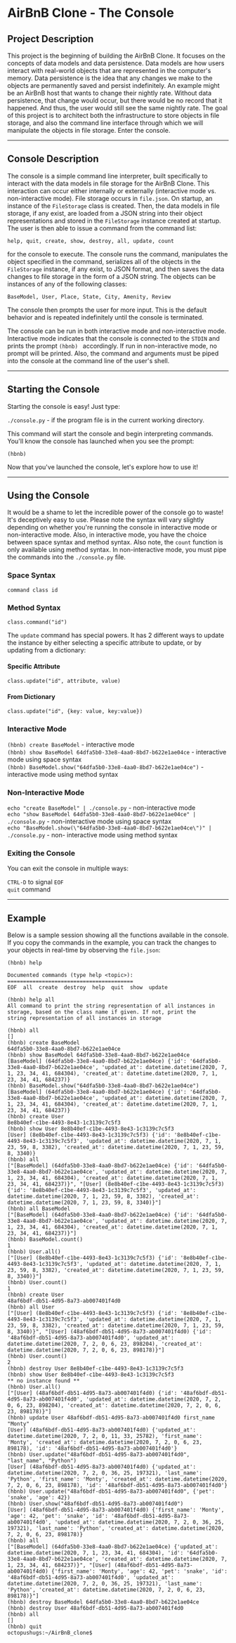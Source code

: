 # **AirBnB Clone - The Console**

## **Project Description**

This project is the beginning of building the AirBnB Clone. It focuses on the concepts of data models and data persistence. Data models are how users interact with real-world objects that are represented in the computer's memory. Data persistence is the idea that any changes we make to the objects are permanently saved and persist indefinitely. An example might be an AirBnB host that wants to change their nightly rate. Without data persistence, that change would occur, but there would be no record that it happened. And thus, the user would still see the same nightly rate. The goal of this project is to architect both the infrastructure to store objects in file storage, and also the command line interface through which we will manipulate the objects in file storage. Enter the console.

---
## **Console Description**

The console is a simple command line interpreter, built specifically to interact with the data models in file storage for the AirBnB Clone. This interaction can occur either internally or externally (interactive mode vs. non-interactive mode). File storage occurs in `file.json`. On startup, an instance of the `FileStorage` class is created. Then, the data models in file storage, if any exist, are loaded from a JSON string into their object representations and stored in the `FileStorage` instance created at startup. The user is then able to issue a command from the command list:

`help, quit, create, show, destroy, all, update, count`

for the console to execute. The console runs the command, manipulates the object specified in the command, serializes all of the objects in the `FileStorage` instance, if any exist, to JSON format, and then saves the data changes to file storage in the form of a JSON string. The objects can be instances of any of the following classes:

`BaseModel, User, Place, State, City, Amenity, Review`

The console then prompts the user for more input. This is the default behavior and is repeated indefinitely until the console is terminated.

The console can be run in both interactive mode and non-interactive mode. Interactive mode indicates that the console is connected to the `STDIN` and prints the prompt `(hbnb) ` accordingly. If run in non-interactive mode, no prompt will be printed. Also, the command and arguments must be piped into the console at the command line of the user's shell.

---
## **Starting the Console**

Starting the console is easy! Just type:

`./console.py` - if the program file is in the current working directory.

This command will start the console and begin interpreting commands. You'll know the console has launched when you see the prompt:

`(hbnb) `

Now that you've launched the console, let's explore how to use it!

---
## **Using the Console**

It would be a shame to let the incredible power of the console go to waste! It's deceptively easy to use. Please note the syntax will vary slightly depending on whether you're running the console in interactive mode or non-interactive mode. Also, in interactive mode, you have the choice between space syntax and method syntax. Also note, the `count` function is only available using method syntax. In non-interactive mode, you must pipe the commands into the `./console.py` file.

### Space Syntax

`command class id`

### Method Syntax

`class.command("id")`

The `update` command has special powers. It has 2 different ways to update the instance by either selecting a specific attribute to update, or by updating from a dictionary:

#### Specific Attribute

`class.update("id", attribute, value)`

#### From Dictionary

`class.update("id", {key: value, key:value})`

### Interactive Mode

`(hbnb) create BaseModel` - interactive mode<br>
`(hbnb) show BaseModel 64dfa5b0-33e8-4aa0-8bd7-b622e1ae04ce` - interactive mode using space syntax<br>
`(hbnb) BaseModel.show("64dfa5b0-33e8-4aa0-8bd7-b622e1ae04ce")` - interactive mode using method syntax

### Non-Interactive Mode

`echo "create BaseModel" | ./console.py` - non-interactive mode<br>
`echo "show BaseModel 64dfa5b0-33e8-4aa0-8bd7-b622e1ae04ce" | ./console.py` - non-interactive mode using space syntax<br>
`echo "BaseModel.show(\"64dfa5b0-33e8-4aa0-8bd7-b622e1ae04ce\")" | ./console.py` - non- interactive mode using method syntax

### Exiting the Console

You can exit the console in multiple ways:

`CTRL-D` to signal `EOF`<br>
`quit` command

---
## **Example**

Below is a sample session showing all the functions available in the console. If you copy the commands in the example, you can track the changes to your objects in real-time by observing the `file.json`:

	(hbnb) help

	Documented commands (type help <topic>):
	========================================
	EOF  all  create  destroy  help  quit  show  update

	(hbnb) help all
	All command to print the string representation of all instances in
	storage, based on the class name if given. If not, print the
	string representation of all instances in storage

	(hbnb) all
	[]
	(hbnb) create BaseModel
	64dfa5b0-33e8-4aa0-8bd7-b622e1ae04ce
	(hbnb) show BaseModel 64dfa5b0-33e8-4aa0-8bd7-b622e1ae04ce
	[BaseModel] (64dfa5b0-33e8-4aa0-8bd7-b622e1ae04ce) {'id': '64dfa5b0-33e8-4aa0-8bd7-b622e1ae04ce', 'updated_at': datetime.datetime(2020, 7, 1, 23, 34, 41, 684304), 'created_at': datetime.datetime(2020, 7, 1, 23, 34, 41, 684237)}
	(hbnb) BaseModel.show("64dfa5b0-33e8-4aa0-8bd7-b622e1ae04ce")
	[BaseModel] (64dfa5b0-33e8-4aa0-8bd7-b622e1ae04ce) {'id': '64dfa5b0-33e8-4aa0-8bd7-b622e1ae04ce', 'updated_at': datetime.datetime(2020, 7, 1, 23, 34, 41, 684304), 'created_at': datetime.datetime(2020, 7, 1, 23, 34, 41, 684237)}
	(hbnb) create User
	8e8b40ef-c1be-4493-8e43-1c3139c7c5f3
	(hbnb) show User 8e8b40ef-c1be-4493-8e43-1c3139c7c5f3
	[User] (8e8b40ef-c1be-4493-8e43-1c3139c7c5f3) {'id': '8e8b40ef-c1be-4493-8e43-1c3139c7c5f3', 'updated_at': datetime.datetime(2020, 7, 1, 23, 59, 8, 3382), 'created_at': datetime.datetime(2020, 7, 1, 23, 59, 8, 3340)}
	(hbnb) all
	["[BaseModel] (64dfa5b0-33e8-4aa0-8bd7-b622e1ae04ce) {'id': '64dfa5b0-33e8-4aa0-8bd7-b622e1ae04ce', 'updated_at': datetime.datetime(2020, 7, 1, 23, 34, 41, 684304), 'created_at': datetime.datetime(2020, 7, 1, 23, 34, 41, 684237)}", "[User] (8e8b40ef-c1be-4493-8e43-1c3139c7c5f3) {'id': '8e8b40ef-c1be-4493-8e43-1c3139c7c5f3', 'updated_at': datetime.datetime(2020, 7, 1, 23, 59, 8, 3382), 'created_at': datetime.datetime(2020, 7, 1, 23, 59, 8, 3340)}"]
	(hbnb) all BaseModel
	["[BaseModel] (64dfa5b0-33e8-4aa0-8bd7-b622e1ae04ce) {'id': '64dfa5b0-33e8-4aa0-8bd7-b622e1ae04ce', 'updated_at': datetime.datetime(2020, 7, 1, 23, 34, 41, 684304), 'created_at': datetime.datetime(2020, 7, 1, 23, 34, 41, 684237)}"]
	(hbnb) BaseModel.count()
	1
	(hbnb) User.all()
	["[User] (8e8b40ef-c1be-4493-8e43-1c3139c7c5f3) {'id': '8e8b40ef-c1be-4493-8e43-1c3139c7c5f3', 'updated_at': datetime.datetime(2020, 7, 1, 23, 59, 8, 3382), 'created_at': datetime.datetime(2020, 7, 1, 23, 59, 8, 3340)}"]
	(hbnb) User.count()
	1
	(hbnb) create User
	48af6bdf-db51-4d95-8a73-ab007401f4d0
	(hbnb) all User
	["[User] (8e8b40ef-c1be-4493-8e43-1c3139c7c5f3) {'id': '8e8b40ef-c1be-4493-8e43-1c3139c7c5f3', 'updated_at': datetime.datetime(2020, 7, 1, 23, 59, 8, 3382), 'created_at': datetime.datetime(2020, 7, 1, 23, 59, 8, 3340)}", "[User] (48af6bdf-db51-4d95-8a73-ab007401f4d0) {'id': '48af6bdf-db51-4d95-8a73-ab007401f4d0', 'updated_at': datetime.datetime(2020, 7, 2, 0, 6, 23, 898204), 'created_at': datetime.datetime(2020, 7, 2, 0, 6, 23, 898178)}"]
	(hbnb) User.count()
	2
	(hbnb) destroy User 8e8b40ef-c1be-4493-8e43-1c3139c7c5f3
	(hbnb) show User 8e8b40ef-c1be-4493-8e43-1c3139c7c5f3
	** no instance found **
	(hbnb) User.all()
	["[User] (48af6bdf-db51-4d95-8a73-ab007401f4d0) {'id': '48af6bdf-db51-4d95-8a73-ab007401f4d0', 'updated_at': datetime.datetime(2020, 7, 2, 0, 6, 23, 898204), 'created_at': datetime.datetime(2020, 7, 2, 0, 6, 23, 898178)}"]
	(hbnb) update User 48af6bdf-db51-4d95-8a73-ab007401f4d0 first_name "Monty"
	[User] (48af6bdf-db51-4d95-8a73-ab007401f4d0) {'updated_at': datetime.datetime(2020, 7, 2, 0, 11, 33, 25782), 'first_name': 'Monty', 'created_at': datetime.datetime(2020, 7, 2, 0, 6, 23, 898178), 'id': '48af6bdf-db51-4d95-8a73-ab007401f4d0'}
	(hbnb) User.update("48af6bdf-db51-4d95-8a73-ab007401f4d0", "last_name", "Python")
	[User] (48af6bdf-db51-4d95-8a73-ab007401f4d0) {'updated_at': datetime.datetime(2020, 7, 2, 0, 36, 25, 197321), 'last_name': 'Python', 'first_name': 'Monty', 'created_at': datetime.datetime(2020, 7, 2, 0, 6, 23, 898178), 'id': '48af6bdf-db51-4d95-8a73-ab007401f4d0'}
	(hbnb) User.update("48af6bdf-db51-4d95-8a73-ab007401f4d0", {'pet': 'snake', 'age': 42})
	(hbnb) User.show("48af6bdf-db51-4d95-8a73-ab007401f4d0")
	[User] (48af6bdf-db51-4d95-8a73-ab007401f4d0) {'first_name': 'Monty', 'age': 42, 'pet': 'snake', 'id': '48af6bdf-db51-4d95-8a73-ab007401f4d0', 'updated_at': datetime.datetime(2020, 7, 2, 0, 36, 25, 197321), 'last_name': 'Python', 'created_at': datetime.datetime(2020, 7, 2, 0, 6, 23, 898178)}
	(hbnb) all
	["[BaseModel] (64dfa5b0-33e8-4aa0-8bd7-b622e1ae04ce) {'updated_at': datetime.datetime(2020, 7, 1, 23, 34, 41, 684304), 'id': '64dfa5b0-33e8-4aa0-8bd7-b622e1ae04ce', 'created_at': datetime.datetime(2020, 7, 1, 23, 34, 41, 684237)}", "[User] (48af6bdf-db51-4d95-8a73-ab007401f4d0) {'first_name': 'Monty', 'age': 42, 'pet': 'snake', 'id': '48af6bdf-db51-4d95-8a73-ab007401f4d0', 'updated_at': datetime.datetime(2020, 7, 2, 0, 36, 25, 197321), 'last_name': 'Python', 'created_at': datetime.datetime(2020, 7, 2, 0, 6, 23, 898178)}"]
	(hbnb) destroy BaseModel 64dfa5b0-33e8-4aa0-8bd7-b622e1ae04ce
	(hbnb) destroy User 48af6bdf-db51-4d95-8a73-ab007401f4d0
	(hbnb) all
	[]
	(hbnb) quit
	octopushugs:~/AirBnB_clone$
